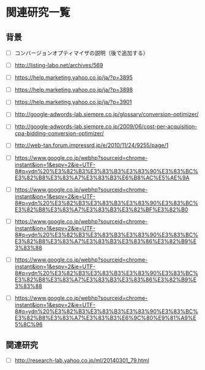 # 関連研究一覧
## 背景
- [ ] コンバージョンオプティマイザの説明（後で追加する）
- [ ] http://listing-labo.net/archives/569
- [ ] https://help.marketing.yahoo.co.jp/ja/?p=3895
- [ ] https://help.marketing.yahoo.co.jp/ja/?p=3898
- [ ] https://help.marketing.yahoo.co.jp/ja/?p=3901

- [ ] http://google-adwords-lab.siempre.co.jp/glossary/conversion-optimizer/
- [ ] http://google-adwords-lab.siempre.co.jp/2009/06/cost-per-acquisition-cpa-bidding-conversion-optimizer/
- [ ] http://web-tan.forum.impressrd.jp/e/2010/11/24/9255/page/1
- [ ] https://www.google.co.jp/webhp?sourceid=chrome-instant&ion=1&espv=2&ie=UTF-8#q=ydn%20%E3%82%B3%E3%83%B3%E3%83%90%E3%83%BC%E3%82%B8%E3%83%A7%E3%83%B3%E6%B8%AC%E5%AE%9A
- [ ] https://www.google.co.jp/webhp?sourceid=chrome-instant&ion=1&espv=2&ie=UTF-8#q=ydn%20%E3%82%B3%E3%83%B3%E3%83%90%E3%83%BC%E3%82%B8%E3%83%A7%E3%83%B3%E3%82%BF%E3%82%B0
- [ ] https://www.google.co.jp/webhp?sourceid=chrome-instant&ion=1&espv=2&ie=UTF-8#q=ydn%20%E3%82%B3%E3%83%B3%E3%83%90%E3%83%BC%E3%82%B8%E3%83%A7%E3%83%B3%E3%83%86%E3%82%B9%E3%83%88
- [ ] https://www.google.co.jp/webhp?sourceid=chrome-instant&ion=1&espv=2&ie=UTF-8#q=ydn%20%E3%82%B3%E3%83%B3%E3%83%90%E3%83%BC%E3%82%B8%E3%83%A7%E3%83%B3%E3%83%86%E3%82%B9%E3%83%88
- [ ] https://www.google.co.jp/webhp?sourceid=chrome-instant&ion=1&espv=2&ie=UTF-8#q=ydn%20%E3%82%B3%E3%83%B3%E3%83%90%E3%83%BC%E3%82%B8%E3%83%A7%E3%83%B3%E6%9C%80%E9%81%A9%E5%8C%96

## 関連研究
- [ ] http://research-lab.yahoo.co.jp/ml/20140301_79.html
